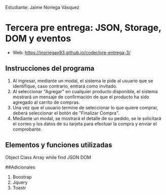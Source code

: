 Estudiante:  Jaime Noriega Vásquez

# Tercera pre entrega: JSON, Storage, DOM y eventos
- Web: https://jnoriegav93.github.io/coder/pre-entrega-3/

## Instrucciones del programa
1. Al ingresar, mediante un modal, el sistema le pide al usuario que se identifique, caso contrario, entrará como invitado.
2. Al seleccionar "Agregar" en cualquier producto disponible, el sistema mostrará un mensaje de confirmación de que el producto ha sido agregado al carrito de compras.
3. Una vez que el usuario termine de seleccionar lo que quiere comprar, deberá seleccionar el botón de "Finalizar Compra".
4. Mediante un modal, se mostrará el detalle de su pedido, se le solicitará el correo y los datos de su tarjeta para efectuar la compra y enviar el comprobante.


## Elementos y funciones utilizadas
Object
Class
Array
while
find
JSON
DOM

##Adicionales
1. Boostrap
2. Jquery
3. Toastr

